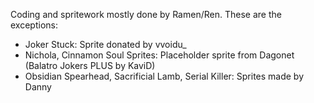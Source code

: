 Coding and spritework mostly done by Ramen/Ren. These are the exceptions:
- Joker Stuck: Sprite donated by vvoidu_
- Nichola, Cinnamon Soul Sprites: Placeholder sprite from Dagonet (Balatro Jokers PLUS by KaviD)
- Obsidian Spearhead, Sacrificial Lamb, Serial Killer: Sprites made by Danny
